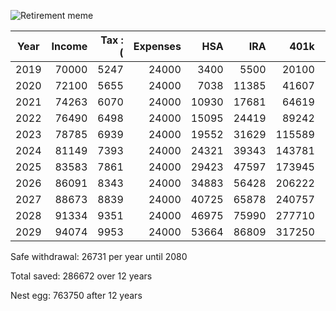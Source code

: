 ![Retirement meme](./retirement-meme.png)

|Year|Income |Tax :( |Expenses|HSA     |IRA     |401k    |Taxable |Total   |
|----|------:|------:|-------:|-------:|-------:|-------:|-------:|-------:|
|2019|  70000|   5247|   24000|    3400|    5500|   20100|   12158|   41158|
|2020|  72100|   5655|   24000|    7038|   11385|   41607|   26698|   86728|
|2021|  74263|   6070|   24000|   10930|   17681|   64619|   43839|  137071|
|2022|  76490|   6498|   24000|   15095|   24419|   89242|   63809|  192568|
|2023|  78785|   6939|   24000|   19552|   31629|  115589|   86855|  253627|
|2024|  81149|   7393|   24000|   24321|   39343|  143781|  113244|  320689|
|2025|  83583|   7861|   24000|   29423|   47597|  173945|  143260|  394226|
|2026|  86091|   8343|   24000|   34883|   56428|  206222|  177210|  474744|
|2027|  88673|   8839|   24000|   40725|   65878|  240757|  215426|  562788|
|2028|  91334|   9351|   24000|   46975|   75990|  277710|  258262|  658939|
|2029|  94074|   9953|   24000|   53664|   86809|  317250|  306025|  763750|

Safe withdrawal: 26731 per year until 2080

Total saved: 286672 over 12 years

Nest egg: 763750 after 12 years
